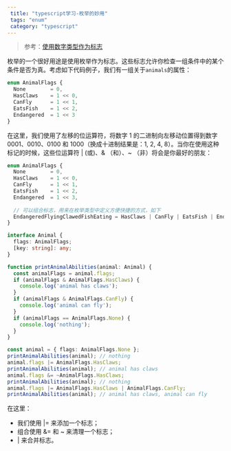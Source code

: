 ```yaml
---
 title: "typescript学习-枚举的妙用"
 tags: "enum"
 category: "typescript"
---
```


> 参考：[使用数字类型作为标志](https://jkchao.github.io/typescript-book-chinese/typings/enums.html#%E4%BD%BF%E7%94%A8%E6%95%B0%E5%AD%97%E7%B1%BB%E5%9E%8B%E4%BD%9C%E4%B8%BA%E6%A0%87%E5%BF%97)

枚举的一个很好用途是使用枚举作为标志。这些标志允许你检查一组条件中的某个条件是否为真。考虑如下代码例子，我们有一组关于`animals`的属性：

``` ts
enum AnimalFlags {
  None        = 0,
  HasClaws    = 1 << 0,
  CanFly      = 1 << 1,
  EatsFish    = 1 << 2,
  Endangered  = 1 << 3
}
```

在这里，我们使用了左移的位运算符，将数字 1 的二进制向左移动位置得到数字 0001、0010、0100 和 1000（换成十进制结果是：1, 2, 4, 8）。当你在使用这种标记的时候，这些位运算符 | (或)、& （和）、~ （非）将会是你最好的朋友：

``` ts
enum AnimalFlags {
  None        = 0,
  HasClaws    = 1 << 0,
  CanFly      = 1 << 1,
  EatsFish    = 1 << 2,
  Endangered  = 1 << 3,
  
  // 可以组合标志，用来在枚举类型中定义方便快捷的方式，如下
  EndangeredFlyingClawedFishEating = HasClaws | CanFly | EatsFish | Endangered
}

interface Animal {
  flags: AnimalFlags;
  [key: string]: any;
}

function printAnimalAbilities(animal: Animal) {
  const animalFlags = animal.flags;
  if (animalFlags & AnimalFlags.HasClaws) {
    console.log('animal has claws');
  }
  if (animalFlags & AnimalFlags.CanFly) {
    console.log('animal can fly');
  }
  if (animalFlags == AnimalFlags.None) {
    console.log('nothing');
  }
}

const animal = { flags: AnimalFlags.None };
printAnimalAbilities(animal); // nothing
animal.flags |= AnimalFlags.HasClaws;
printAnimalAbilities(animal); // animal has claws
animal.flags &= ~AnimalFlags.HasClaws;
printAnimalAbilities(animal); // nothing
animal.flags |= AnimalFlags.HasClaws | AnimalFlags.CanFly;
printAnimalAbilities(animal); // animal has claws, animal can fly
```

在这里：

- 我们使用 |= 来添加一个标志；
- 组合使用 &= 和 ~ 来清理一个标志；
- | 来合并标志。

